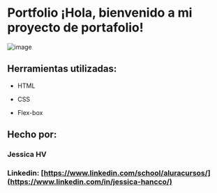 # Portfolio ¡Hola, bienvenido a mi proyecto de portafolio!

![image](https://github.com/user-attachments/assets/1604aae8-49fc-4ad4-9dea-e0e17d67f682)

## Herramientas utilizadas:

* HTML

* CSS

* Flex-box

## Hecho por:

### Jessica HV

### Linkedin: [https://www.linkedin.com/school/aluracursos/](https://www.linkedin.com/in/jessica-hancco/)
